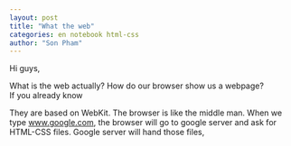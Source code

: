 ```yaml
---
layout: post
title: "What the web"
categories: en notebook html-css
author: "Son Pham"
---
```


Hi guys, 

What is the web actually? How do our browser show us a webpage?  
If you already know 

They are based on WebKit.
The browser is like the middle man. When we type www.google.com, the browser will go to google server and ask for HTML-CSS files.
Google server will hand those files, 
